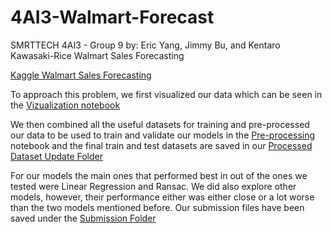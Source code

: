 # 4AI3-Walmart-Forecast
SMRTTECH 4AI3 - Group 9
by: Eric Yang, Jimmy Bu, and Kentaro Kawasaki-Rice
Walmart Sales Forecasting

[Kaggle Walmart Sales Forecasting](https://www.kaggle.com/c/walmart-recruiting-store-sales-forecasting/data) 

To approach this problem, we first visualized our data which can be seen in the [Vizualization notebook](https://github.com/EricYangg/4AI3-Walmart-Forecast/blob/main/Dataset%20Visualization.ipynb) 

We then combined all the useful datasets for training and pre-processed our data to be used to train and validate our models in the [Pre-processing](https://github.com/EricYangg/4AI3-Walmart-Forecast/blob/main/Pre-processing.ipynb) notebook and the final train and test datasets are saved in our [Processed Dataset Update Folder](https://github.com/EricYangg/4AI3-Walmart-Forecast/tree/main/Processed%20Dataset%20Update)

For our models the main ones that performed best in out of the ones we tested were Linear Regression and Ransac. We did also explore other models, however, their performance either was either close or a lot worse than the two models mentioned before. Our submission files have been saved under the [Submission Folder](https://github.com/EricYangg/4AI3-Walmart-Forecast/tree/main/Submission%20Files)
